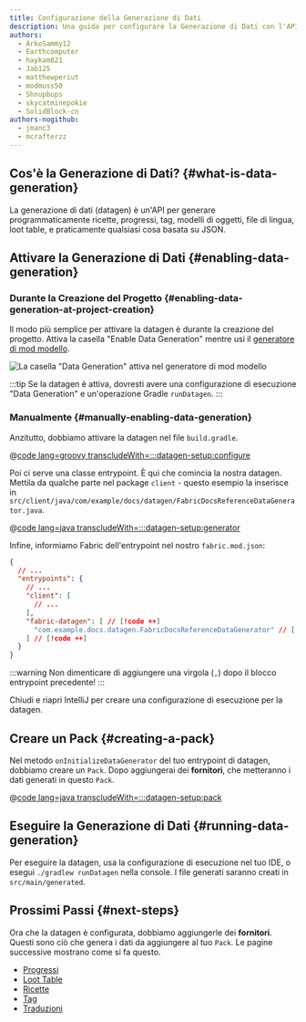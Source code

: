 ```yaml
---
title: Configurazione della Generazione di Dati
description: Una guida per configurare la Generazione di Dati con l'API di Fabric.
authors:
  - ArkoSammy12
  - Earthcomputer
  - haykam821
  - Jab125
  - matthewperiut
  - modmuss50
  - Shnupbups
  - skycatminepokie
  - SolidBlock-cn
authors-nogithub:
  - jmanc3
  - mcrafterzz
---
```


## Cos'è la Generazione di Dati? {#what-is-data-generation}

La generazione di dati (datagen) è un'API per generare programmaticamente ricette, progressi, tag, modelli di oggetti, file di lingua, loot table, e praticamente qualsiasi cosa basata su JSON.

## Attivare la Generazione di Dati {#enabling-data-generation}

### Durante la Creazione del Progetto {#enabling-data-generation-at-project-creation}

Il modo più semplice per attivare la datagen è durante la creazione del progetto. Attiva la casella "Enable Data Generation" mentre usi il [generatore di mod modello](https://fabricmc.net/develop/template).

![La casella "Data Generation" attiva nel generatore di mod modello](/assets/develop/data-generation/data_generation_setup_01.png)

:::tip
Se la datagen è attiva, dovresti avere una configurazione di esecuzione "Data Generation" e un'operazione Gradle `runDatagen`.
:::

### Manualmente {#manually-enabling-data-generation}

Anzitutto, dobbiamo attivare la datagen nel file `build.gradle`.

@[code lang=groovy transcludeWith=:::datagen-setup:configure](@/reference/build.gradle)

Poi ci serve una classe entrypoint. È qui che comincia la nostra datagen. Mettila da qualche parte nel package `client` - questo esempio la inserisce in `src/client/java/com/example/docs/datagen/FabricDocsReferenceDataGenerator.java`.

@[code lang=java transcludeWith=:::datagen-setup:generator](@/reference/latest/src/client/java/com/example/docs/datagen/FabricDocsReferenceDataGenerator.java)

Infine, informiamo Fabric dell'entrypoint nel nostro `fabric.mod.json`:

```json
{
  // ...
  "entrypoints": {
    // ...
    "client": [
      // ...
    ],
    "fabric-datagen": [ // [!code ++]
      "com.example.docs.datagen.FabricDocsReferenceDataGenerator" // [!code ++]
    ] // [!code ++]
  }
}
```

:::warning
Non dimenticare di aggiungere una virgola (`,`) dopo il blocco entrypoint precedente!
:::

Chiudi e riapri IntelliJ per creare una configurazione di esecuzione per la datagen.

## Creare un Pack {#creating-a-pack}

Nel metodo `onInitializeDataGenerator` del tuo entrypoint di datagen, dobbiamo creare un `Pack`. Dopo aggiungerai dei **fornitori**, che metteranno i dati generati in questo `Pack`.

@[code lang=java transcludeWith=:::datagen-setup:pack](@/reference/latest/src/client/java/com/example/docs/datagen/FabricDocsReferenceDataGenerator.java)

## Eseguire la Generazione di Dati {#running-data-generation}

Per eseguire la datagen, usa la configurazione di esecuzione nel tuo IDE, o esegui `./gradlew runDatagen` nella console. I file generati saranno creati in `src/main/generated`.

## Prossimi Passi {#next-steps}

Ora che la datagen è configurata, dobbiamo aggiungerle dei **fornitori**. Questi sono ciò che genera i dati da aggiungere al tuo `Pack`. Le pagine successive mostrano come si fa questo.

- [Progressi](./advancements)
- [Loot Table](./loot-tables)
- [Ricette](./recipes)
- [Tag](./tags)
- [Traduzioni](./translations)
